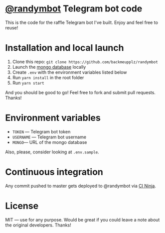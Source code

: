 # [@randymbot](https://t.me/randymbot) Telegram bot code
This is the code for the raffle Telegram bot I've built. Enjoy and feel free to reuse!

# Installation and local launch
1. Clone this repo: `git clone https://github.com/backmeupplz/randymbot`
2. Launch the [mongo database](https://www.mongodb.com/) locally
3. Create `.env` with the environment variables listed below
4. Run `yarn install` in the root folder
5. Run `yarn start`

And you should be good to go! Feel free to fork and submit pull requests. Thanks!

# Environment variables
* `TOKEN` — Telegram bot token
* `USERNAME` — Telegram bot username
* `MONGO`— URL of the mongo database

Also, please, consider looking at `.env.sample`.

# Continuous integration
Any commit pushed to master gets deployed to @randymbot via [CI Ninja](https://github.com/backmeupplz/ci-ninja).

# License
MIT — use for any purpose. Would be great if you could leave a note about the original developers. Thanks!
